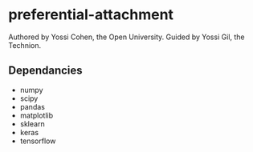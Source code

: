 # preferential-attachment
Authored by Yossi Cohen, the Open University.
Guided by Yossi Gil, the Technion.


## Dependancies
- numpy
- scipy
- pandas
- matplotlib
- sklearn
- keras
- tensorflow
